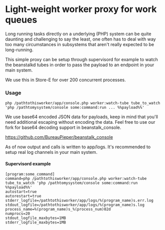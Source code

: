 Light-weight worker proxy for work queues
=========================================

Long running tasks directly on a underlying (PHP) system can be quite daunting and challenging to say the least, one often has to deal with
way too many circumstances in subsystems that aren't really expected to be long-running.

This simple proxy can be setup through supervisord for example to watch the beanstalkd tubes in order to pass the payload to an endpoint in your main system.

We use this in Store-E for over 200 concurrent processes.
 
### Usage

```
php /pathtothisworker/app/console.php worker:watch-tube tube_to_watch 'php /pathtomysystem/console some:command:run ... %%payload%%'
```

We use base64 encoded JSON data for payloads, keep in mind that you'll need additional escaping without encoding the data. Feel free to use
our fork for base64 decoding support in beanstalk_console.

https://github.com/BureauPieper/beanstalk_console

As of now output and calls is written to app/logs. It's recommended to setup real log channels in your main system.

#### Supervisord example
```
[program:some_command]
command=php /pathtothisworker/app/console.php worker:watch-tube tube_to_watch 'php /pathtomysystem/console some:command:run %%payload%%'
autostart=true
autorestart=true
stderr_logfile=/pathtothisworker/app/logs/%(program_name)s.err.log
stdout_logfile=/pathtothisworker/app/logs/%(program_name)s.log
process_name=%(program_name)s_%(process_num)02d
numprocs=20
stdout_logfile_maxbytes=1MB
stderr_logfile_maxbytes=1MB
```


